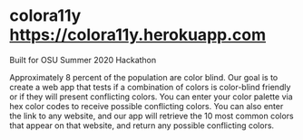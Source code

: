 # colora11y  https://colora11y.herokuapp.com
Built for OSU Summer 2020 Hackathon

Approximately 8 percent of the population are color blind. Our goal is to create a web app that tests if a combination of colors is color-blind friendly or if they will present conflicting colors. You can enter your color palette via hex color codes to receive possible conflicting colors. You can also enter the link to any website, and our app will retrieve the 10 most common colors that appear on that website, and return any possible conflicting colors. 
